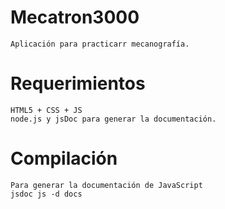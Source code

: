 # Mecatron3000
    Aplicación para practicarr mecanografía.
# Requerimientos
    HTML5 + CSS + JS
    node.js y jsDoc para generar la documentación.
# Compilación
    Para generar la documentación de JavaScript
    jsdoc js -d docs
